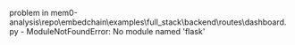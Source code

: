 problem in mem0-analysis\repo\embedchain\examples\full_stack\backend\routes\dashboard.py - ModuleNotFoundError: No module named 'flask'
